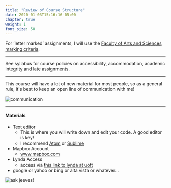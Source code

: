 ```yaml
---
title: "Review of Course Structure"
date: 2020-01-03T15:16:16-05:00
chapter: true
weight: 1
font_size: 50
---
```


For ‘letter marked’ assignments,
I will use the [Faculty of Arts and Sciences marking criteria](https://teaching.artsci.utoronto.ca/teachinginas/academichandbook-jitreminders/#finalcourse).

---

See syllabus for course policies on accessibility, accommodation, academic integrity and late assignments.

---
This course will have a lot of new material for most people, so as a general rule, it's best to keep an open line of communication with me!

![communication](https://media.giphy.com/media/3oEjHNubH09VO6F5m0/giphy.gif)

---
#### Materials
* Text editor
  * This is where you will write down and edit your code. A good editor is key!
  * I recommend [Atom](www.atom.io) or [Sublime](https://www.sublimetext.com)
* Mapbox Account
  * www.mapbox.com
* Lynda Access
  * access via [this link to lynda at uoft](https://onesearch.library.utoronto.ca/linkit/lyndacom-online-courses)
* google or yahoo or bing or alta vista or whatever...

![ask jeeves!](https://media.giphy.com/media/3s26jowjrpFp0Z2d0W/giphy.gif)
